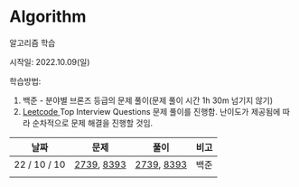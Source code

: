 # Algorithm
알고리즘 학습

시작일: 2022.10.09(일)

학습방법: 

1. 백준 - 분야별 브론즈 등급의 문제 풀이(문제 풀이 시간 1h 30m 넘기지 않기)
1. [Leetcode ](https://leetcode.com/explore/interview/card/top-interview-questions-easy/)Top Interview Questions 문제 풀이를 진행함. 난이도가 제공됨에 따라 순차적으로 문제 해결을 진행할 것임.



|     날짜     |                             문제                             |                             풀이                             | 비고 |
| :----------: | :----------------------------------------------------------: | :----------------------------------------------------------: | :--: |
| 22 / 10 / 10 | [2739](https://www.acmicpc.net/problem/2739), [8393](https://www.acmicpc.net/problem/8393) | [2739](https://github.com/LeeJoobang/Algorithm/blob/main/001_Swift/Algorithm/Algorithm/2739.swift), [8393](https://github.com/LeeJoobang/Algorithm/blob/main/001_Swift/Algorithm/Algorithm/8393.swift) | 백준 |
|              |                                                              |                                                              |      |

